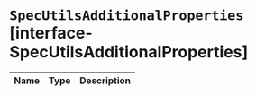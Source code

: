 # `SpecUtilsAdditionalProperties` [interface-SpecUtilsAdditionalProperties]

| Name | Type | Description |
| - | - | - |
